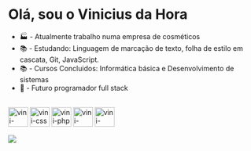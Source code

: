 # Olá, sou o Vinicius da Hora
<ul>
  <li>🏭 - Atualmente trabalho numa empresa de cosméticos</li>
  <li>📚 - Estudando: Linguagem de marcação de texto, folha de estilo em cascata, Git, JavaScript.</li>
  <li>📚 - Cursos Concluidos: Informática básica e Desenvolvimento de sistemas</li>
  <li>🤵 - Futuro programador full stack</li>
</ul>

<div style="display: inline_block"><br>
	<img align="center" alt="vini-html" height="40" widht="40" src="https://cdn.jsdelivr.net/gh/devicons/devicon/icons/html5/html5-original-wordmark.svg" />
  <img align="center" alt="vini-css" height="40" widht="40" src="https://cdn.jsdelivr.net/gh/devicons/devicon/icons/css3/css3-original-wordmark.svg" />
	 <img align="center" alt="vini-php" height="40" widht="40" src="https://cdn.jsdelivr.net/gh/devicons/devicon/icons/php/php-plain.svg"/>
	 <img align="center" alt="vini-photoshop" height="40" widht="40" src="https://cdn.jsdelivr.net/gh/devicons/devicon/icons/photoshop/photoshop-plain.svg"/>
	 <img align="center" alt="vini-mysql" height="40" widht="40" src="https://cdn.jsdelivr.net/gh/devicons/devicon/icons/mysql/mysql-original-wordmark.svg" />
</div>
<br>
<div>
   	<a href="" target="_blank"><img src="https://img.shields.io/badge/LinkedIn-0077B5?style=for-the-badge&logo=linkedin&logoColor=white" target="_blank"></a>
</div>
